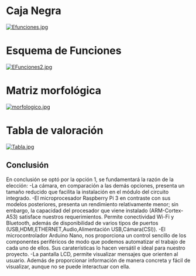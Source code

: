 # Caja Negra
[![Efunciones.jpg](https://i.postimg.cc/6qnHZk7r/Efunciones.jpg)](https://postimg.cc/T52qMHJ1)
# Esquema de Funciones
[![EFunciones2.jpg](https://i.postimg.cc/ncH4yBWk/EFunciones2.jpg)](https://postimg.cc/py658hRh)
# Matriz morfológica
[![morfologico.jpg](https://i.postimg.cc/130Z8xBP/morfologico.jpg)](https://postimg.cc/18zddjbY)
# Tabla de valoración
[![Tabla.jpg](https://i.postimg.cc/cC6nJBNy/Tabla.jpg)](https://postimg.cc/wR8vfJv0)
## Conclusión
En conclusión se optó por la opción 1, se fundamentará la razón de la elección:
-La cámara, en comparación a las demás opciones, presenta un tamaño reducido que facilita la instalación en el módulo del circuito integrado.
-El microprocesador Raspberry Pi 3 en contraste con sus modelos posteriores, presenta un rendimiento relativamente menor; sin embargo, la capacidad del procesador que viene instalado (ARM-Cortex-A53) satisface nuestros requerimientos. Permite conectividad Wi-Fi y Bluetooth, además de disponibilidad de varios tipos de puertos (USB,HDMI,ETHERNET,Audio,Alimentación USB,Cámara(CSI)).
-El microcontrolador Arduino Nano, nos proporciona un control sencillo de los componentes periféricos de modo que podemos automatizar el trabajo de cada uno de ellos. Sus caraterísticas lo hacen versátil e ideal para nuestro proyecto.
-La pantalla LCD, permite visualizar mensajes que orienten al usuario. Además de proporcionar información de manera concreta y fácil de visualizar, aunque no se puede interactuar con ella.
